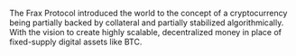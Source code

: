 The Frax Protocol introduced the world to the concept of a cryptocurrency being partially backed by collateral and partially stabilized algorithmically. With the vision to create highly scalable, decentralized money in place of fixed-supply digital assets like BTC.